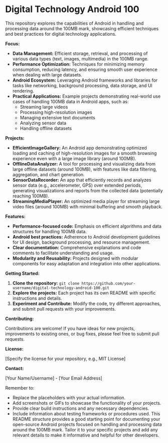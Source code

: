 # Digital Technology Android 100

This repository explores the capabilities of Android in handling and processing data around the 100MB mark, showcasing efficient techniques and best practices for digital technology applications.

**Focus:**

* **Data Management:** Efficient storage, retrieval, and processing of various data types (text, images, multimedia) in the 100MB range.
* **Performance Optimization:** Techniques for minimizing memory consumption, reducing latency, and ensuring smooth user experience when dealing with large datasets.
* **Android Ecosystem:** Leveraging Android frameworks and libraries for tasks like networking, background processing, data storage, and UI rendering.
* **Practical Applications:** Example projects demonstrating real-world use cases of handling 100MB data in Android apps, such as:
    * Streaming large videos
    * Processing high-resolution images
    * Managing extensive text documents
    * Analyzing sensor data
    * Handling offline datasets

**Projects:**

* **EfficientImageGallery:** An Android app demonstrating optimized loading and caching of high-resolution images for a smooth browsing experience even with a large image library (around 100MB).
* **OfflineDataAnalyzer:** A tool for processing and visualizing data from large offline datasets (around 100MB), with features like data filtering, aggregation, and chart generation.
* **SensorDataRecorder:** An app that efficiently records and analyzes sensor data (e.g., accelerometer, GPS) over extended periods, generating visualizations and reports from the collected data (potentially reaching 100MB).
* **StreamingMediaPlayer:** An optimized media player for streaming large video files (around 100MB) with minimal buffering and smooth playback.

**Features:**

* **Performance-focused code:**  Emphasis on efficient algorithms and data structures for handling 100MB data.
* **Android best practices:**  Adherence to Android development guidelines for UI design, background processing, and resource management.
* **Clear documentation:**  Comprehensive explanations and code comments to facilitate understanding and usage.
* **Modularity and Reusability:**  Projects designed with modular components for easy adaptation and integration into other applications.

**Getting Started:**

1. **Clone the repository:** `git clone https://github.com/your-username/digital-technology-android-100.git`
2. **Explore the projects:** Each project has its own README with specific instructions and details.
3. **Experiment and Contribute:**  Modify the code, try different approaches, and submit pull requests with your improvements.

**Contributing:**

Contributions are welcome! If you have ideas for new projects, improvements to existing ones, or bug fixes, please feel free to submit pull requests.

**License:**

[Specify the license for your repository, e.g., MIT License]

**Contact:**

[Your Name/Username] - [Your Email Address]

Remember to:
 * Replace the placeholders with your actual information.
 * Add screenshots or GIFs to showcase the functionality of your projects.
 * Provide clear build instructions and any necessary dependencies.
 * Include information about testing frameworks or procedures used.
This README structure provides a good starting point for documenting your open-source Android projects focused on handling and processing data around the 100MB mark. Tailor it to your specific projects and add any relevant details to make it informative and helpful for other developers.
